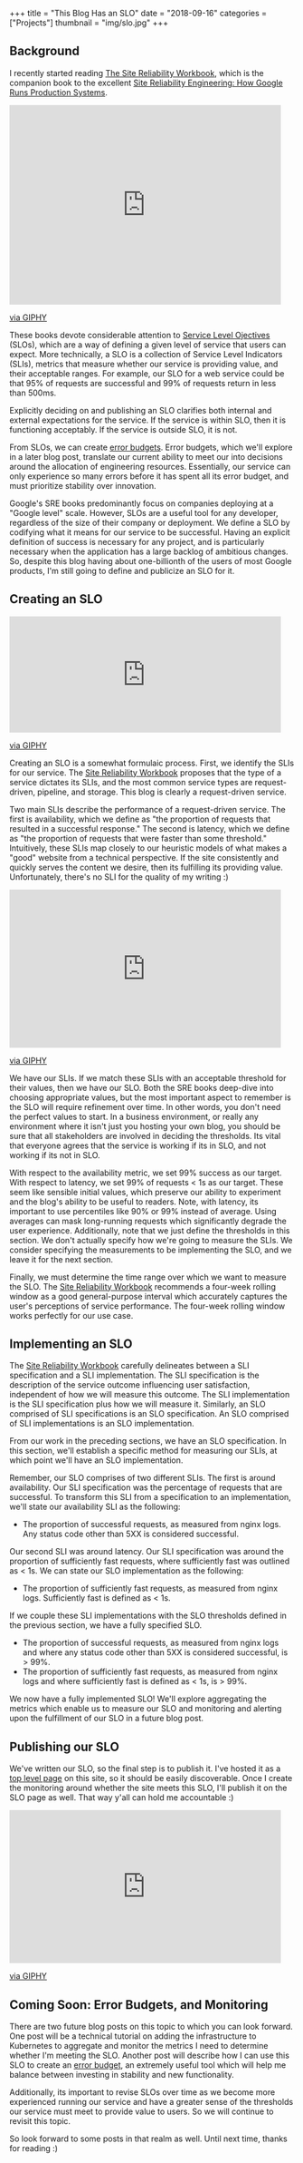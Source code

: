 +++
title = "This Blog Has an SLO"
date = "2018-09-16"
categories = ["Projects"]
thumbnail = "img/slo.jpg"
+++

## Background

I recently started reading [The Site Reliability
Workbook](https://www.amazon.com/Site-Reliability-Workbook-Practical-Implement/dp/1492029505/),
which is the companion book to the excellent [Site Reliability Engineering: How
Google Runs Production Systems](https://www.amazon.com/Site-Reliability-Engineering-Production-Systems/dp/149192912X/).

<iframe src="https://giphy.com/embed/8dYmJ6Buo3lYY" width="480" height="352"
frameBorder="0" class="giphy-embed" allowFullScreen></iframe><p><a
href="https://giphy.com/gifs/baby-story-reading-8dYmJ6Buo3lYY">via GIPHY</a></p>

These books devote considerable attention to [Service Level
Ojectives](https://landing.google.com/sre/book/chapters/service-level-objectives.html) (SLOs),
which are a way of defining a given level of service that users can expect. More
technically, a SLO is a collection of Service Level Indicators (SLIs), metrics
that measure whether our service is providing value, and their
acceptable ranges. For example, our SLO for a web service could be that 95% of
requests are successful and 99% of requests return in less than 500ms.

Explicitly deciding on and publishing an SLO clarifies both
internal and external expectations for the service. If the service is within
SLO, then it is functioning acceptably. If the service is outside SLO, it is
not.

From SLOs, we can create [error
budgets](https://landing.google.com/sre/book/chapters/embracing-risk.html#id-na2u1S2SKi1).
Error budgets, which we'll explore in a later blog post,
translate our current ability to meet our into decisions around the allocation
of engineering resources. Essentially, our service can only experience so many
errors before it has spent all its error budget, and must prioritize stability
over innovation.

Google's SRE books predominantly focus on companies deploying at a "Google
level" scale. However, SLOs are a useful tool for any developer, regardless of
the size of their company or deployment. We define a SLO by codifying what it
means for our service to be successful. Having an explicit definition of success
is necessary for any project, and is particularly necessary when the application
has a large backlog of ambitious changes. So, despite this blog having about
one-billionth of the users of most Google products, I'm still going to define
and publicize an SLO for it.

## Creating an SLO

<iframe src="https://giphy.com/embed/ne3xrYlWtQFtC" width="480" height="205"
frameBorder="0" class="giphy-embed" allowFullScreen></iframe><p><a
href="https://giphy.com/gifs/funny-lol-ne3xrYlWtQFtC">via GIPHY</a></p>

Creating an SLO is a somewhat formulaic process. First, we identify the SLIs for
our service. The [Site Reliability Workbook](https://www.amazon.com/Site-Reliability-Workbook-Practical-Implement/dp/1492029505/)
proposes that the type of a service dictates its SLIs, and the most
common service types are request-driven, pipeline, and storage.
This blog is clearly a request-driven service.

Two main SLIs describe the performance of a request-driven service. The first is
availability, which we define as "the proportion of requests that resulted in a
successful response." The second is latency, which we define as "the proportion
of requests that were faster than some threshold." Intuitively, these SLIs map
closely to our heuristic models of what makes a "good" website from a technical
perspective. If the site consistently and quickly serves the content we desire,
then its fulfilling its providing value. Unfortunately, there's no SLI for the quality of my writing :)

<iframe src="https://giphy.com/embed/l2R06WPHU4ae0H4LC" width="480" height="279"
frameBorder="0" class="giphy-embed" allowFullScreen></iframe><p><a
href="https://giphy.com/gifs/chuber-qa-quality-assurance-l2R06WPHU4ae0H4LC">via
GIPHY</a></p>

We have our SLIs. If we match these SLIs with an acceptable threshold for their
values, then we have our SLO. Both the SRE books deep-dive into choosing
appropriate values, but the most important aspect to remember is the SLO will
require refinement over time. In other words, you don't need the perfect values
to start. In a business environment, or really any environment where it isn't
just you hosting your own blog, you should be sure that all stakeholders are
involved in deciding the thresholds. Its vital that everyone agrees that the
service is working if its in SLO, and not working if its not in SLO.

With respect to the availability metric, we set 99% success as our target. With
respect to latency, we set 99% of requests < 1s as our target. These seem like
sensible initial values, which preserve our ability to experiment and the blog's
ability to be useful to readers. Note, with
latency, its important to use percentiles like 90% or 99% instead of average.
Using averages can mask long-running requests which significantly degrade the
user experience. Additionally, note that we just define the thresholds in this
section. We don't actually specify how we're going to measure the SLIs.
We consider specifying the measurements to be implementing the SLO, and we leave
it for the next section.

Finally, we must determine the time range over which we want to measure the SLO.
The [Site Reliability Workbook](https://www.amazon.com/Site-Reliability-Workbook-Practical-Implement/dp/1492029505/)
recommends a four-week rolling window as a good general-purpose interval which
accurately captures the user's perceptions of service performance. The four-week
rolling window works perfectly for our use case.

## Implementing an SLO

The [Site Reliability Workbook](https://www.amazon.com/Site-Reliability-Workbook-Practical-Implement/dp/1492029505/)
carefully delineates between a SLI specification and a SLI implementation. The SLI specification
is the description of the service outcome influencing user satisfaction, independent
of how we will measure this outcome. The SLI implementation is the SLI
specification plus how we will measure it. Similarly, an SLO
comprised of SLI specifications is an SLO specification. An SLO comprised of SLI
implementations is an SLO implementation.

From our work in the preceding sections, we have an SLO specification. In this
section, we'll establish a specific method for measuring our SLIs, at which
point we'll have an SLO implementation.

Remember, our SLO comprises of two different SLIs. The first is around
availability. Our SLI specification was the percentage of requests that are successful.
To transform this SLI from a specification to an implementation, we'll state our
availability SLI as the following:

- The proportion of successful requests, as measured from nginx logs. Any status
  code other than 5XX is considered successful.

Our second SLI was around latency. Our SLI specification was around the
proportion of sufficiently fast requests, where sufficiently fast was outlined
as < 1s. We can state our SLO implementation as the following:

- The proportion of sufficiently fast requests, as measured from nginx logs.
  Sufficiently fast is defined as < 1s.

If we couple these SLI implementations with the SLO thresholds defined in the
previous section, we have a fully specified SLO.

- The proportion of successful requests, as measured from nginx logs and where any status
  code other than 5XX is considered successful, is > 99%.
- The proportion of sufficiently fast requests, as measured from nginx logs and
  where sufficiently fast is defined as < 1s, is > 99%.

We now have a fully implemented SLO! We'll explore aggregating the metrics which
enable us to measure our SLO and monitoring and alerting upon the fulfillment
of our SLO in a future blog post.

## Publishing our SLO

We've written our SLO, so the final step is to publish it. I've hosted it as a
[top level page](/slo/) on this site, so it should be easily discoverable. Once
I create the monitoring around whether the site meets this SLO, I'll publish it
on the SLO page as well. That way y'all can hold me accountable :)

<iframe src="https://giphy.com/embed/l3q2NboZyZSrDTM7S" width="480" height="270"
frameBorder="0" class="giphy-embed" allowFullScreen></iframe><p><a
href="https://giphy.com/gifs/abcnetwork-modern-family-phil-dunphy-l3q2NboZyZSrDTM7S">via
GIPHY</a></p>

## Coming Soon: Error Budgets, and Monitoring

There are two future blog posts on this topic to which you can look forward. One post will
be a technical tutorial on adding the infrastructure to Kubernetes to aggregate
and monitor the metrics I need to determine whether I'm meeting the SLO. Another
post will describe how I can use this SLO to create an [error
budget](https://landing.google.com/sre/book/chapters/embracing-risk.html),
an extremely useful tool which will help me balance between investing in
stability and new functionality.

Additionally, its important to revise SLOs over
time as we become more experienced running our service and have a greater sense
of the thresholds our service must meet to provide value to users. So we will
continue to revisit this topic.

So look forward to some posts in that realm as well. Until next time, thanks for reading
:)
